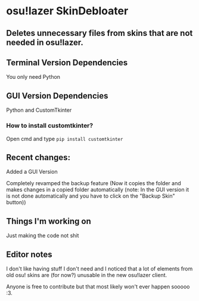 # osu!lazer SkinDebloater
## Deletes unnecessary files from skins that are not needed in osu!lazer.
## Terminal Version Dependencies
You only need Python
## GUI Version Dependencies
Python and CustomTkinter
### How to install customtkinter?
Open cmd and type
`pip install customtkinter`

## Recent changes:
Added a GUI Version

Completely revamped the backup feature (Now it copies the folder and makes changes in a copied folder automatically (note: In the GUI version it is not done automatically and you have to click on the "Backup Skin" button))
## Things I'm working on
Just making the code not shit
## Editor notes
I don't like having stuff I don't need and I noticed that a lot of elements from old osu! skins are (for now?) unusable in the new osu!lazer client.

Anyone is free to contribute but that most likely won't ever happen sooooo :3.
